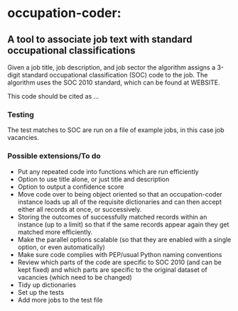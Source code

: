 # occupation-coder:
## A tool to associate job text with standard occupational classifications
Given a job title, job description, and job sector the algorithm assigns a 3-digit standard occupational classification (SOC) code to the job. The algorithm uses the SOC 2010 standard, which can be found at WEBSITE.

This code should be cited as ...

### Testing
The test matches to SOC are run on a file of example jobs, in this case job vacancies.


### Possible extensions/To do
- Put any repeated code into functions which are run efficiently
- Option to use title alone, or just title and description
- Option to output a confidence score
- Move code over to being object oriented so that an occupation-coder instance loads up all of the requisite dictionaries and can then accept either all records at once, or successively.
- Storing the outcomes of successfully matched records within an instance (up to a limit) so that if the same records appear again they get matched more efficiently.
- Make the parallel options scalable (so that they are enabled with a single option, or even automatically)
- Make sure code complies with PEP/usual Python naming conventions
- Review which parts of the code are specific to SOC 2010 (and can be kept fixed) and which parts are specific to the original dataset of vacancies (which need to be changed)
- Tidy up dictionaries
- Set up the tests
- Add more jobs to the test file
